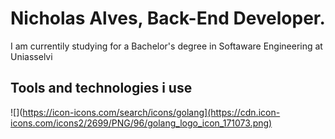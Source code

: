 # Nicholas Alves, Back-End Developer.

I am currentily studying for a Bachelor's degree in Softaware Engineering at Uniasselvi

## Tools and technologies i use 
![](https://icon-icons.com/search/icons/golang](https://cdn.icon-icons.com/icons2/2699/PNG/96/golang_logo_icon_171073.png)

